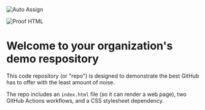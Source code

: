 ![Auto Assign](https://github.com/TEAM-MUJAE/demo-repository/actions/workflows/auto-assign.yml/badge.svg)

![Proof HTML](https://github.com/TEAM-MUJAE/demo-repository/actions/workflows/proof-html.yml/badge.svg)

# Welcome to your organization's demo respository
This code repository (or "repo") is designed to demonstrate the best GitHub has to offer with the least amount of noise.

The repo includes an `index.html` file (so it can render a web page), two GitHub Actions workflows, and a CSS stylesheet dependency.
